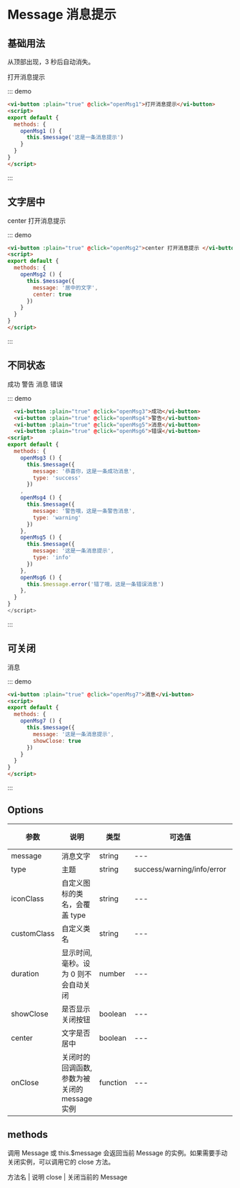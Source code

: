 # Message 消息提示

## 基础用法

从顶部出现，3 秒后自动消失。
<div class="demo-block">
<vi-button :plain="true" @click="openMsg1">打开消息提示</vi-button>
</div>

::: demo
```html
<vi-button :plain="true" @click="openMsg1">打开消息提示</vi-button>
<script>
export default {
  methods: {
    openMsg1 () {
      this.$message('这是一条消息提示')
    }
  }
}
</script>
```
:::

## 文字居中

<div class="demo-block">
<vi-button :plain="true" @click="openMsg2">center 打开消息提示 </vi-button>
</div>

::: demo
```html
<vi-button :plain="true" @click="openMsg2">center 打开消息提示 </vi-button>
<script>
export default {
  methods: {
    openMsg2 () {
      this.$message({
        message: '居中的文字',
        center: true
      })
    }
  }
}
</script>
```
:::

## 不同状态
<div class="demo-block">
  <vi-button :plain="true" @click="openMsg3">成功</vi-button>
  <vi-button :plain="true" @click="openMsg4">警告</vi-button>
  <vi-button :plain="true" @click="openMsg5">消息</vi-button>
  <vi-button :plain="true" @click="openMsg6">错误</vi-button>
</div>

::: demo
```html
  <vi-button :plain="true" @click="openMsg3">成功</vi-button>
  <vi-button :plain="true" @click="openMsg4">警告</vi-button>
  <vi-button :plain="true" @click="openMsg5">消息</vi-button>
  <vi-button :plain="true" @click="openMsg6">错误</vi-button>
<script>
export default {
  methods: {
    openMsg3 () {
      this.$message({
        message: '恭喜你，这是一条成功消息',
        type: 'success'
      })
    ,
    openMsg4 () {
      this.$message({
        message: '警告哦，这是一条警告消息',
        type: 'warning'
      })
    },
    openMsg5 () {
      this.$message({
        message: '这是一条消息提示',
        type: 'info'
      })
    },
    openMsg6 () {
      this.$message.error('错了哦，这是一条错误消息')
    },
  }
}
</script>
```
:::

## 可关闭

<div class="demo-block">
<vi-button :plain="true" @click="openMsg7">消息</vi-button>
</div>

::: demo
```html
<vi-button :plain="true" @click="openMsg7">消息</vi-button>
<script>
export default {
  methods: {
    openMsg7 () {
      this.$message({
        message: '这是一条消息提示',
        showClose: true
      })
    }
  }
}
</script>
```
:::

## Options
参数 | 说明 | 类型 | 可选值 | 默认值
--- | --- | --- | --- | ---
message | 消息文字 | string | --- | ---
type | 主题 | string | success/warning/info/error | ---
iconClass | 自定义图标的类名，会覆盖 type | string | --- | ---
customClass | 自定义类名 | string | --- | ---
duration | 显示时间, 毫秒。设为 0 则不会自动关闭 | number | --- | 3000
showClose | 是否显示关闭按钮 | boolean | --- | false
center | 文字是否居中 | boolean | --- | false
onClose | 关闭时的回调函数, 参数为被关闭的 message 实例 | function | --- | ---


## methods

调用 Message 或 this.$message 会返回当前 Message 的实例。如果需要手动关闭实例，可以调用它的 close 方法。


方法名 | 说明 
close | 关闭当前的 Message 